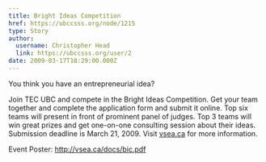 ```yaml
---
title: Bright Ideas Competition 
href: https://ubccsss.org/node/1215
type: Story
author:
  username: Christopher Head
  link: https://ubccsss.org/user/2
date: 2009-03-17T18:29:00.000Z
---
```


<div class="field field-name-body field-type-text-with-summary field-label-hidden"><div class="field-items"><div class="field-item even"><p>You think you have an entrepreneurial idea?</p>
<p>Join TEC UBC and compete in the Bright Ideas Competition. Get your team together and complete the application form and submit it online. Top six teams will present in front of prominent panel of judges. Top 3 teams will win great prizes and get one-on-one consulting session about their ideas. Submission deadline is March 21, 2009. Visit <a href="http://vsea.ca/">vsea.ca</a> for more information.</p>
<p>Event Poster: <a href="http://vsea.ca/docs/bic.pdf">http://vsea.ca/docs/bic.pdf</a></p>
</div></div></div>    <footer>
          </footer>